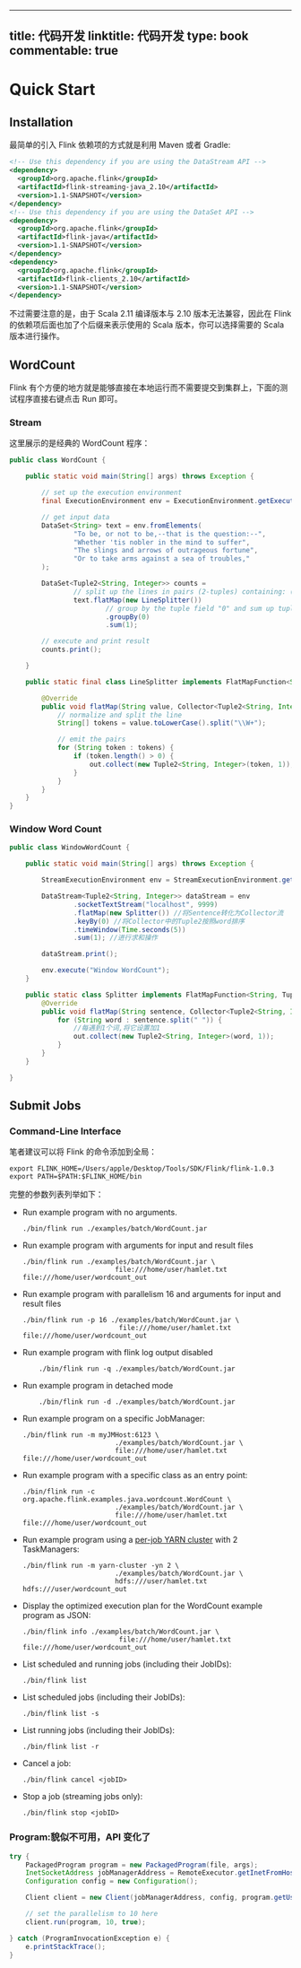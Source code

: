 
---
title: 代码开发
linktitle: 代码开发
type: book
commentable: true
---

# Quick Start

## Installation

最简单的引入 Flink 依赖项的方式就是利用 Maven 或者 Gradle:

```xml
<!-- Use this dependency if you are using the DataStream API -->
<dependency>
  <groupId>org.apache.flink</groupId>
  <artifactId>flink-streaming-java_2.10</artifactId>
  <version>1.1-SNAPSHOT</version>
</dependency>
<!-- Use this dependency if you are using the DataSet API -->
<dependency>
  <groupId>org.apache.flink</groupId>
  <artifactId>flink-java</artifactId>
  <version>1.1-SNAPSHOT</version>
</dependency>
<dependency>
  <groupId>org.apache.flink</groupId>
  <artifactId>flink-clients_2.10</artifactId>
  <version>1.1-SNAPSHOT</version>
</dependency>
```

不过需要注意的是，由于 Scala 2.11 编译版本与 2.10 版本无法兼容，因此在 Flink 的依赖项后面也加了个后缀来表示使用的 Scala 版本，你可以选择需要的 Scala 版本进行操作。

## WordCount

Flink 有个方便的地方就是能够直接在本地运行而不需要提交到集群上，下面的测试程序直接右键点击 Run 即可。

### Stream

这里展示的是经典的 WordCount 程序：

```java
public class WordCount {

    public static void main(String[] args) throws Exception {

        // set up the execution environment
        final ExecutionEnvironment env = ExecutionEnvironment.getExecutionEnvironment();

        // get input data
        DataSet<String> text = env.fromElements(
                "To be, or not to be,--that is the question:--",
                "Whether 'tis nobler in the mind to suffer",
                "The slings and arrows of outrageous fortune",
                "Or to take arms against a sea of troubles,"
        );

        DataSet<Tuple2<String, Integer>> counts =
                // split up the lines in pairs (2-tuples) containing: (word,1)
                text.flatMap(new LineSplitter())
                        // group by the tuple field "0" and sum up tuple field "1"
                        .groupBy(0)
                        .sum(1);

        // execute and print result
        counts.print();

    }

    public static final class LineSplitter implements FlatMapFunction<String, Tuple2<String, Integer>> {

        @Override
        public void flatMap(String value, Collector<Tuple2<String, Integer>> out) {
            // normalize and split the line
            String[] tokens = value.toLowerCase().split("\\W+");

            // emit the pairs
            for (String token : tokens) {
                if (token.length() > 0) {
                    out.collect(new Tuple2<String, Integer>(token, 1));
                }
            }
        }
    }
}
```

### Window Word Count

```java
public class WindowWordCount {

    public static void main(String[] args) throws Exception {

        StreamExecutionEnvironment env = StreamExecutionEnvironment.getExecutionEnvironment();

        DataStream<Tuple2<String, Integer>> dataStream = env
                .socketTextStream("localhost", 9999)
                .flatMap(new Splitter()) //将Sentence转化为Collector流
                .keyBy(0) //将Collector中的Tuple2按照word排序
                .timeWindow(Time.seconds(5))
                .sum(1); //进行求和操作

        dataStream.print();

        env.execute("Window WordCount");
    }

    public static class Splitter implements FlatMapFunction<String, Tuple2<String, Integer>> {
        @Override
        public void flatMap(String sentence, Collector<Tuple2<String, Integer>> out) throws Exception {
            for (String word : sentence.split(" ")) {
                //每遇到1个词,将它设置加1
                out.collect(new Tuple2<String, Integer>(word, 1));
            }
        }
    }

}
```

## Submit Jobs

### Command-Line Interface

笔者建议可以将 Flink 的命令添加到全局：

```
export FLINK_HOME=/Users/apple/Desktop/Tools/SDK/Flink/flink-1.0.3
export PATH=$PATH:$FLINK_HOME/bin
```

完整的参数列表列举如下：

- Run example program with no arguments.
  ```
  ./bin/flink run ./examples/batch/WordCount.jar
  ```
- Run example program with arguments for input and result files
  ```
  ./bin/flink run ./examples/batch/WordCount.jar \
                         file:///home/user/hamlet.txt file:///home/user/wordcount_out
  ```
- Run example program with parallelism 16 and arguments for input and result files

  ```
  ./bin/flink run -p 16 ./examples/batch/WordCount.jar \
                          file:///home/user/hamlet.txt file:///home/user/wordcount_out
  ```

- Run example program with flink log output disabled
  ```
      ./bin/flink run -q ./examples/batch/WordCount.jar
  ```
- Run example program in detached mode
  ```
      ./bin/flink run -d ./examples/batch/WordCount.jar
  ```
- Run example program on a specific JobManager:
  ```
  ./bin/flink run -m myJMHost:6123 \
                         ./examples/batch/WordCount.jar \
                         file:///home/user/hamlet.txt file:///home/user/wordcount_out
  ```
- Run example program with a specific class as an entry point:
  ```
  ./bin/flink run -c org.apache.flink.examples.java.wordcount.WordCount \
                         ./examples/batch/WordCount.jar \
                         file:///home/user/hamlet.txt file:///home/user/wordcount_out
  ```
- Run example program using a [per-job YARN cluster](https://ci.apache.org/projects/flink/flink-docs-master/setup/yarn_setup.html#run-a-single-flink-job-on-hadoop-yarn) with 2 TaskManagers:
  ```
  ./bin/flink run -m yarn-cluster -yn 2 \
                         ./examples/batch/WordCount.jar \
                         hdfs:///user/hamlet.txt hdfs:///user/wordcount_out
  ```
- Display the optimized execution plan for the WordCount example program as JSON:
  ```
  ./bin/flink info ./examples/batch/WordCount.jar \
                          file:///home/user/hamlet.txt file:///home/user/wordcount_out
  ```
- List scheduled and running jobs (including their JobIDs):
  ```
  ./bin/flink list
  ```
- List scheduled jobs (including their JobIDs):
  ```
  ./bin/flink list -s
  ```
- List running jobs (including their JobIDs):

  ```
  ./bin/flink list -r
  ```

- Cancel a job:
  ```
  ./bin/flink cancel <jobID>
  ```
- Stop a job (streaming jobs only):
  ```
  ./bin/flink stop <jobID>
  ```

### Program:貌似不可用，API 变化了

```java
try {
    PackagedProgram program = new PackagedProgram(file, args);
    InetSocketAddress jobManagerAddress = RemoteExecutor.getInetFromHostport("localhost:6123");
    Configuration config = new Configuration();

    Client client = new Client(jobManagerAddress, config, program.getUserCodeClassLoader());

    // set the parallelism to 10 here
    client.run(program, 10, true);

} catch (ProgramInvocationException e) {
    e.printStackTrace();
}
```

    